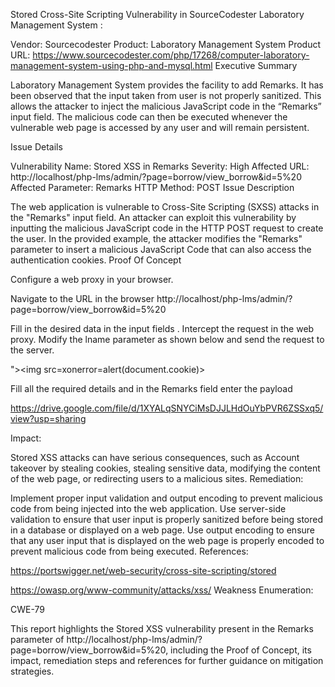 Stored Cross-Site Scripting Vulnerability in SourceCodester Laboratory Management System :

Vendor: Sourcecodester
Product: Laboratory Management System
Product URL: https://www.sourcecodester.com/php/17268/computer-laboratory-management-system-using-php-and-mysql.html
Executive Summary

Laboratory Management System provides the facility to add Remarks. It has been observed that the input taken from user is not properly sanitized. This allows the attacker to inject the malicious JavaScript code in the “Remarks” input field. The malicious code can then be executed whenever the vulnerable web page is accessed by any user and will remain persistent.

Issue Details

Vulnerability Name: Stored XSS in Remarks
Severity: High
Affected URL: http://localhost/php-lms/admin/?page=borrow/view_borrow&id=5%20
Affected Parameter: Remarks
HTTP Method: POST
Issue Description

The web application is vulnerable to Cross-Site Scripting (SXSS) attacks in the "Remarks" input field. An attacker can exploit this vulnerability by inputting the malicious JavaScript code in the HTTP POST request to create the user. In the provided example, the attacker modifies the "Remarks" parameter to insert a malicious JavaScript Code that can also access the authentication cookies. Proof Of Concept

Configure a web proxy in your browser.

Navigate to the URL in the browser http://localhost/php-lms/admin/?page=borrow/view_borrow&id=5%20

Fill in the desired data in the input fields . Intercept the request in the web proxy. Modify the lname parameter as shown below and send the request to the server.

"><img src=xonerror=alert(document.cookie)>

Fill all the required details and in the Remarks field enter the payload

https://drive.google.com/file/d/1XYALqSNYCiMsDJJLHdOuYbPVR6ZSSxq5/view?usp=sharing

Impact:

Stored XSS attacks can have serious consequences, such as Account takeover by stealing cookies, stealing sensitive data, modifying the content of the web page, or redirecting users to a malicious sites. Remediation:

Implement proper input validation and output encoding to prevent malicious code from being injected into the web application. Use server-side validation to ensure that user input is properly sanitized before being stored in a database or displayed on a web page. Use output encoding to ensure that any user input that is displayed on the web page is properly encoded to prevent malicious code from being executed. References:

https://portswigger.net/web-security/cross-site-scripting/stored

https://owasp.org/www-community/attacks/xss/ Weakness Enumeration:

CWE-79

This report highlights the Stored XSS vulnerability present in the Remarks parameter of http://localhost/php-lms/admin/?page=borrow/view_borrow&id=5%20, including the Proof of Concept, its impact, remediation steps and references for further guidance on mitigation strategies.
